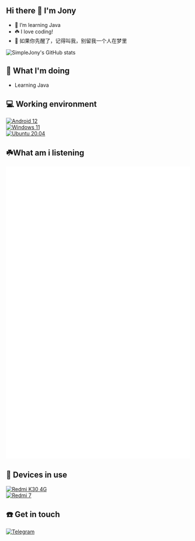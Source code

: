 ## Hi there 👋 I'm Jony
- 🌱 I’m learning Java
- ☘️ I love coding!
- 🌸 如果你先醒了，记得叫我，别留我一个人在梦里

![SimpleJony's GitHub stats](https://github-readme-stats.vercel.app/api?username=SimpleJony&show_icons=true&theme=vue&count_private=true)

## 🤔 What I'm doing
- Learning Java

## 💻 Working environment
[![Android 12](https://img.shields.io/badge/Android%2012-3ddc84?style=flat-square&logo=android&logoColor=ffffff)](https://www.android.com/android-12/)<br>
[![Windows 11](https://img.shields.io/badge/Windows%2011-00adef?style=flat-square&logo=windows&logoColor=ffffff)](#)<br>
[![Ubuntu 20.04](https://img.shields.io/badge/Ubuntu%2021%2e04-dd4814?style=flat-square&logo=ubuntu&logoColor=ffffff)](https://releases.ubuntu.com/21.04/)<br>

## ☘️What am i listening
![card](https://github.com/SimpleJony/netease-cloud-music-card/blob/main/card.svg)

## 📱 Devices in use
[![Redmi K30 4G](https://img.shields.io/badge/Redmi%20K30%204G-fd4900?style=flat-square&logo=xiaomi&logoColor=ffffff)](#)<br>
[![Redmi 7](https://img.shields.io/badge/Redmi%207-fd4900?style=flat-square&logo=xiaomi&logoColor=ffffff)](#)<br>

## ☎️ Get in touch
[![Telegram](https://img.shields.io/badge/Telegram-JonyWinner-blue)](https://t.me/JonyWinner)<br>
